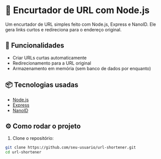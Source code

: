 # 🔗 Encurtador de URL com Node.js

Um encurtador de URL simples feito com Node.js, Express e NanoID. Ele gera links curtos e redireciona para o endereço original.

## 🚀 Funcionalidades

- Criar URLs curtas automaticamente
- Redirecionamento para a URL original
- Armazenamento em memória (sem banco de dados por enquanto)

## 📦 Tecnologias usadas

- [Node.js](https://nodejs.org/)
- [Express](https://expressjs.com/)
- [NanoID](https://github.com/ai/nanoid)

## ⚙️ Como rodar o projeto

1. Clone o repositório:

```bash
git clone https://github.com/seu-usuario/url-shortener.git
cd url-shortener
